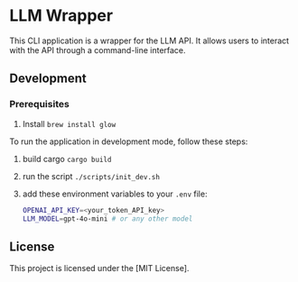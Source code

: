 # LLM Wrapper

This CLI application is a wrapper for the LLM API. It allows users to interact with the API through a command-line interface.

## Development

### Prerequisites

1. Install `brew install glow`

To run the application in development mode, follow these steps:

1. build cargo `cargo build`
1. run the script `./scripts/init_dev.sh`
1. add these environment variables to your `.env` file:

   ```bash
   OPENAI_API_KEY=<your_token_API_key>
   LLM_MODEL=gpt-4o-mini # or any other model
   ```

<!-- ## Installation

To install my application, follow these steps:

1. Clone this repository to your local machine.
2. Navigate to the project directory.
3. Run the `npm install` command to install all the necessary dependencies.

## Usage

To use my application, follow these steps:

1. Open a terminal and navigate to the project directory.
2. Run the `npm start` command to start the application.
3. Follow the on-screen instructions to interact with the application.

## Features

- Feature 1: Lorem ipsum dolor sit amet, consectetur adipiscing elit.
- Feature 2: Sed do eiusmod tempor incididunt ut labore et dolore magna aliqua.
- Feature 3: Ut enim ad minim veniam, quis nostrud exercitation ullamco laboris nisi ut aliquip ex ea commodo consequat.

## Contributing

If you'd like to contribute to my application, please follow these guidelines:

1. Fork this repository.
2. Create a new branch for your feature or bug fix.
3. Make your changes and commit them.
4. Push your changes to your forked repository.
5. Submit a pull request to the main repository. -->

## License

This project is licensed under the [MIT License].
